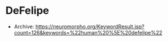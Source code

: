 # DeFelipe

- Archive: https://neuromorpho.org/KeywordResult.jsp?count=126&keywords=%22human%20%5E%20defelipe%22
